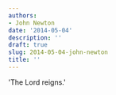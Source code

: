 ```yaml
---
authors:
- John Newton
date: '2014-05-04'
description: ''
draft: true
slug: 2014-05-04-john-newton
title: ''
---
```

'The Lord reigns.'



